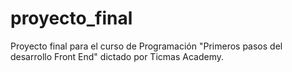 # proyecto_final

Proyecto final para el curso de Programación "Primeros pasos del desarrollo Front End" dictado por Ticmas Academy.
